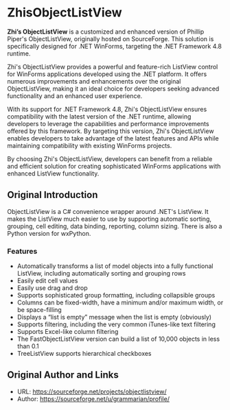 # ZhisObjectListView

**Zhi’s ObjectListView** is a customized and enhanced version of Phillip Piper's ObjectListView, originally hosted on SourceForge. This solution is specifically designed for .NET WinForms, targeting the .NET Framework 4.8 runtime.

Zhi's ObjectListView provides a powerful and feature-rich ListView control for WinForms applications developed using the .NET platform. It offers numerous improvements and enhancements over the original ObjectListView, making it an ideal choice for developers seeking advanced functionality and an enhanced user experience.

With its support for .NET Framework 4.8, Zhi's ObjectListView ensures compatibility with the latest version of the .NET runtime, allowing developers to leverage the capabilities and performance improvements offered by this framework. By targeting this version, Zhi's ObjectListView enables developers to take advantage of the latest features and APIs while maintaining compatibility with existing WinForms projects.

By choosing Zhi's ObjectListView, developers can benefit from a reliable and efficient solution for creating sophisticated WinForms applications with enhanced ListView functionality.

## Original Introduction

ObjectListView is a C# convenience wrapper around .NET's ListView. It makes the ListView much easier to use by supporting automatic sorting, grouping, cell editing, data binding, reporting, column sizing. There is also a Python version for wxPython.

### Features

- Automatically transforms a list of model objects into a fully functional ListView, including automatically sorting and grouping rows
- Easily edit cell values
- Easily use drag and drop
- Supports sophisticated group formatting, including collapsible groups
- Columns can be fixed-width, have a minimum and/or maximum width, or be space-filling
- Displays a “list is empty” message when the list is empty (obviously)
- Supports filtering, including the very common iTunes-like text filtering
- Supports Excel-like column filtering
- The FastObjectListView version can build a list of 10,000 objects in less than 0.1
- TreeListView supports hierarchical checkboxes

## Original Author and Links

- URL: https://sourceforge.net/projects/objectlistview/
- Author: https://sourceforge.net/u/grammarian/profile/
